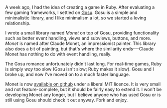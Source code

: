 A week ago, I had the idea of creating a game in Ruby. After evaluating a few gaming frameworks, I settled on [Gosu](http://code.google.com/p/gosu/). Gosu is a simple and  minimalistic library, and I like minimalism a lot, so we started a loving relationship.

I wrote a small library named _Monet_ on top of Gosu, providing functionality such as better event handling, views and subviews, buttons, and more. _Monet_ is named after Claude Monet, an impressionist painter. This library also does a bit of painting, but that's where the similarity ends---Claude Monet has nothing to do with event handling, really.

The Gosu romance unfortunately didn't last long. For real-time games, Ruby is simply _way_ too slow (Gosu isn't slow; Ruby makes it slow). Gosu and I broke up, and now I've moved on to a much faster language.

Monet is now [available on github](http://github.com/ddfreyne/monet/tree/master) under a liberal MIT licence. It is very small and not feature-complete, but it should be fairly easy to extend it. I won't be developing Monet any longer, but I believe anyone who has used Gosu or is still using Gosu should check it out anyway. Fork and enjoy.
